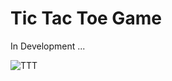 # Tic Tac Toe Game
In Development ...

![TTT](https://user-images.githubusercontent.com/94384240/170182828-785a9353-2f2c-4b1e-9f20-f18e0ccb2b82.png)
